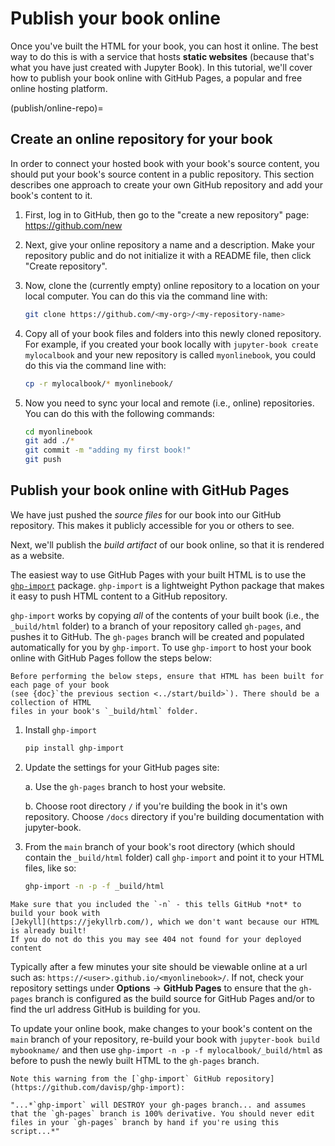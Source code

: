 # Publish your book online

Once you've built the HTML for your book, you can host it online.
The best way to do this is with a service that hosts **static websites**
(because that's what you have just created with Jupyter Book).
In this tutorial, we'll cover how to publish your book online with GitHub Pages, a popular and free online hosting platform.

(publish/online-repo)=
## Create an online repository for your book

In order to connect your hosted book with your book's source content, you should put your book's source content in a public repository. This section describes one approach to create your own GitHub repository and add your book's content to it.

1. First, log in to GitHub, then go to the "create a new repository" page: <https://github.com/new>

2. Next, give your online repository a name and a description. Make your repository public and do not initialize it with a README file, then click "Create repository".

3. Now, clone the (currently empty) online repository to a location on your local computer. You can do this via the command line with:

   ```bash
   git clone https://github.com/<my-org>/<my-repository-name>
   ```

4. Copy all of your book files and folders into this newly cloned repository. For example, if you created your book locally with `jupyter-book create mylocalbook` and your new repository is called `myonlinebook`, you could do this via the command line with:

   ```bash
   cp -r mylocalbook/* myonlinebook/
   ```

5. Now you need to sync your local and remote (i.e., online) repositories. You can do this with the following commands:

   ```bash
   cd myonlinebook
   git add ./*
   git commit -m "adding my first book!"
   git push
   ```

## Publish your book online with GitHub Pages

We have just pushed the *source files* for our book into our GitHub repository.
This makes it publicly accessible for you or others to see.

Next, we'll publish the *build artifact* of our book online, so that it is rendered as a website.


The easiest way to use GitHub Pages with your built HTML is to use the [`ghp-import`](https://github.com/davisp/ghp-import) package. `ghp-import` is a lightweight Python package that makes it easy to push HTML content to a GitHub repository.

`ghp-import` works by copying *all* of the contents of your built book (i.e., the `_build/html` folder) to a branch of your repository called `gh-pages`, and pushes it to GitHub. The `gh-pages` branch will be created and populated automatically for you by `ghp-import`. To use `ghp-import` to host your book online with GitHub Pages follow the steps below:

```{note}
Before performing the below steps, ensure that HTML has been built for each page of your book
(see {doc}`the previous section <../start/build>`). There should be a collection of HTML
files in your book's `_build/html` folder.
```

1. Install `ghp-import`

   ```bash
   pip install ghp-import
   ```
2. Update the settings for your GitHub pages site:

    a. Use the `gh-pages` branch to host your website.

    b. Choose root directory `/` if you're building the book in it's own repository.
       Choose `/docs` directory if you're building documentation with jupyter-book.

3. From the `main` branch of your book's root directory (which should contain the `_build/html` folder) call `ghp-import` and point it to your HTML files, like so:

   ```bash
   ghp-import -n -p -f _build/html
   ```

```{warning}
Make sure that you included the `-n` - this tells GitHub *not* to build your book with
[Jekyll](https://jekyllrb.com/), which we don't want because our HTML is already built!
If you do not do this you may see 404 not found for your deployed content
```

Typically after a few minutes your site should be viewable online at a url such as: `https://<user>.github.io/<myonlinebook>/`. If not, check your repository settings under **Options** -> **GitHub Pages** to ensure that the `gh-pages` branch is configured as the build source for GitHub Pages and/or to find the url address GitHub is building for you.

To update your online book, make changes to your book's content on the `main` branch of your repository, re-build your book with `jupyter-book build mybookname/` and then use `ghp-import -n -p -f mylocalbook/_build/html` as before to push the newly built HTML to the `gh-pages` branch.

```{warning}
Note this warning from the [`ghp-import` GitHub repository](https://github.com/davisp/ghp-import):

"...*`ghp-import` will DESTROY your gh-pages branch... and assumes that the `gh-pages` branch is 100% derivative. You should never edit files in your `gh-pages` branch by hand if you're using this script...*"
```
